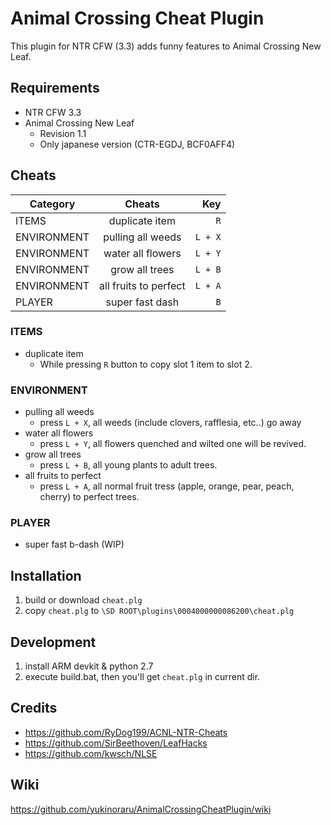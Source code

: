 # Animal Crossing Cheat Plugin
This plugin for NTR CFW (3.3) adds funny features to Animal Crossing New Leaf.

## Requirements
- NTR CFW 3.3
- Animal Crossing New Leaf
  - Revision 1.1
  - Only japanese version (CTR-EGDJ, BCF0AFF4)

## Cheats
| Category      | Cheats                   | Key     |
| ------------- |:------------------------:| -------:|
| ITEMS         | duplicate item           | `R`     |
| ENVIRONMENT   | pulling all weeds        | `L + X` |
| ENVIRONMENT   | water all flowers        | `L + Y` |
| ENVIRONMENT   | grow all trees           | `L + B` |
| ENVIRONMENT   | all fruits to perfect    | `L + A` |
| PLAYER        | super fast dash          | `B`     |


### ITEMS
- duplicate item
  - While pressing `R` button to copy slot 1 item to slot 2.

### ENVIRONMENT
- pulling all weeds
  - press `L + X`, all weeds (include clovers, rafflesia, etc..) go away
- water all flowers
  - press `L + Y`, all flowers quenched and wilted one will be revived.
- grow all trees
  - press `L + B`, all young plants to adult trees.
- all fruits to perfect
  - press `L + A`, all normal fruit tress (apple, orange, pear, peach, cherry) to perfect trees.

### PLAYER
- super fast b-dash (WIP)

## Installation
1. build or download `cheat.plg`
2. copy `cheat.plg` to `\SD ROOT\plugins\0004000000086200\cheat.plg`

## Development
1. install ARM devkit & python 2.7
2. execute build.bat, then you'll get `cheat.plg` in current dir.

## Credits
- https://github.com/RyDog199/ACNL-NTR-Cheats
- https://github.com/SirBeethoven/LeafHacks
- https://github.com/kwsch/NLSE

## Wiki
https://github.com/yukinoraru/AnimalCrossingCheatPlugin/wiki
